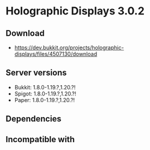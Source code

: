 # Holographic Displays 3.0.2

## Download
- https://dev.bukkit.org/projects/holographic-displays/files/4507130/download

## Server versions
- Bukkit: 1.8.0-1.19.?,1.20.?!
- Spigot: 1.8.0-1.19.?,1.20.?!
- Paper: 1.8.0-1.19.?,1.20.?!

## Dependencies

## Incompatible with